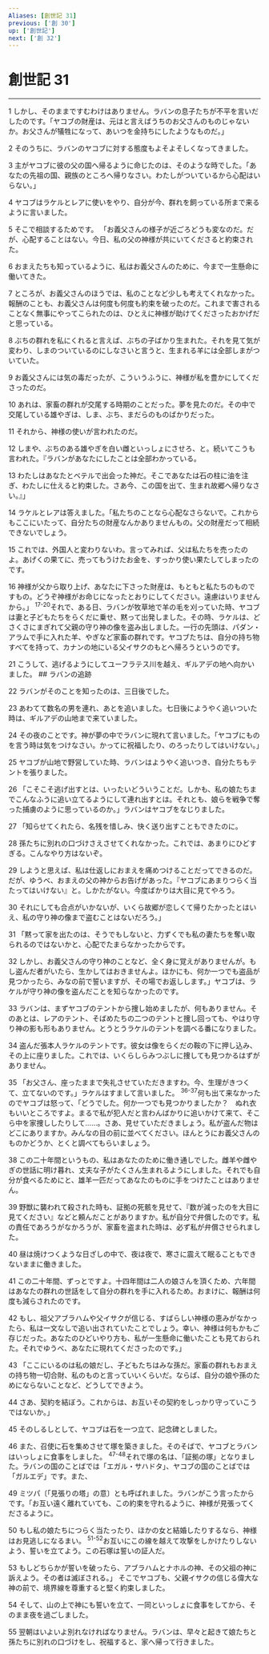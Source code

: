 ```yaml
---
Aliases: [創世記 31]
previous: ['創 30']
up: ['創世記']
next: ['創 32']
---
```

# 創世記 31

***




1 
しかし、そのままですむわけはありません。ラバンの息子たちが不平を言いだしたのです。「ヤコブの財産は、元はと言えばうちのお父さんのものじゃないか。お父さんが犠牲になって、あいつを金持ちにしたようなものだ。」 



2 
そのうちに、ラバンのヤコブに対する態度もよそよそしくなってきました。 



3 
主がヤコブに彼の父の国へ帰るように命じたのは、そのような時でした。「あなたの先祖の国、親族のところへ帰りなさい。わたしがついているから心配はいらない。」 



4 
ヤコブはラケルとレアに使いをやり、自分が今、群れを飼っている所まで来るように言いました。 



5 
そこで相談するためです。 「お義父さんの様子が近ごろどうも変なのだ。だが、心配することはない。今日、私の父の神様が共にいてくださると約束された。 



6 
おまえたちも知っているように、私はお義父さんのために、今まで一生懸命に働いてきた。 



7 
ところが、お義父さんのほうでは、私のことなど少しも考えてくれなかった。報酬のことも、お義父さんは何度も何度も約束を破ったのだ。これまで害されることなく無事にやってこられたのは、ひとえに神様が助けてくださったおかげだと思っている。 



8 
ぶちの群れを私にくれると言えば、ぶちの子ばかり生まれた。それを見て気が変わり、しまのついているのにしなさいと言うと、生まれる羊には全部しまがついていた。 



9 
お義父さんには気の毒だったが、こういうふうに、神様が私を豊かにしてくださったのだ。 



10 
あれは、家畜の群れが交尾する時期のことだった。夢を見たのだ。その中で交尾している雄やぎは、しま、ぶち、まだらのものばかりだった。 



11 
それから、神様の使いが言われたのだ。 



12 
しまや、ぶちのある雄やぎを白い雌といっしょにさせろ、と。続いてこうも言われた。『ラバンがあなたにしたことは全部わかっている。 



13 
わたしはあなたとベテルで出会った神だ。そこであなたは石の柱に油を注ぎ、わたしに仕えると約束した。さあ今、この国を出て、生まれ故郷へ帰りなさい。』」 



14 
ラケルとレアは答えました。「私たちのことなら心配なさらないで。これからもここにいたって、自分たちの財産なんかありませんもの。父の財産だって相続できないでしょう。 



15 
これでは、外国人と変わりないわ。言ってみれば、父は私たちを売ったのよ。あげくの果てに、売ってもうけたお金を、すっかり使い果たしてしまったのです。 



16 
神様が父から取り上げ、あなたに下さった財産は、もともと私たちのものですもの。どうぞ神様がお命じになったとおりにしてください。遠慮はいりませんから。」 <sup class="versenum">17-20</sup>それで、ある日、ラバンが牧草地で羊の毛を刈っていた時、ヤコブは妻と子どもたちをらくだに乗せ、黙って出発しました。その時、ラケルは、どさくさにまぎれて父親の守り神の像を盗み出しました。一行の先頭は、パダン・アラムで手に入れた羊、やぎなど家畜の群れです。ヤコブたちは、自分の持ち物すべてを持って、カナンの地にいる父イサクのもとへ帰ろうというのです。 



21 
こうして、逃げるようにしてユーフラテス川を越え、ギルアデの地へ向かいました。 ## ラバンの追跡 



22 
ラバンがそのことを知ったのは、三日後でした。 



23 
あわてて数名の男を連れ、あとを追いました。七日後にようやく追いついた時は、ギルアデの山地まで来ていました。 



24 
その夜のことです。神が夢の中でラバンに現れて言いました。「ヤコブにものを言う時は気をつけなさい。かってに祝福したり、のろったりしてはいけない。」 



25 
ヤコブが山地で野営していた時、ラバンはようやく追いつき、自分たちもテントを張りました。 



26 
「こそこそ逃げ出すとは、いったいどういうことだ。しかも、私の娘たちまでこんなふうに追い立てるようにして連れ出すとは。それとも、娘らを戦争で奪った捕虜のように思っているのか。」ラバンはヤコブをなじりました。 



27 
「知らせてくれたら、名残を惜しみ、快く送り出すこともできたのに。 



28 
孫たちに別れの口づけさえさせてくれなかった。これでは、あまりにひどすぎる。こんなやり方はないぞ。 



29 
しようと思えば、私は仕返しにおまえを痛めつけることだってできるのだ。だが、ゆうべ、おまえの父の神からお告げがあった。『ヤコブにあまりつらく当たってはいけない』と。しかたがない。今度ばかりは大目に見てやろう。 



30 
それにしても合点がいかないが、いくら故郷が恋しくて帰りたかったとはいえ、私の守り神の像まで盗むことはないだろう。」 



31 
「黙って家を出たのは、そうでもしないと、力ずくでも私の妻たちを奪い取られるのではないかと、心配でたまらなかったからです。 



32 
しかし、お義父さんの守り神のことなど、全く身に覚えがありませんが。もし盗んだ者がいたら、生かしてはおきませんよ。ほかにも、何か一つでも盗品が見つかったら、みなの前で誓いますが、その場でお返しします。」ヤコブは、ラケルが守り神の像を盗んだことを知らなかったのです。 



33 
ラバンは、まずヤコブのテントから捜し始めましたが、何もありません。そのあとは、レアのテント、そばめたちの二つのテントと捜し回っても、やはり守り神の影も形もありません。とうとうラケルのテントを調べる番になりました。 



34 
盗んだ張本人ラケルのテントです。彼女は像をらくだの鞍の下に押し込み、その上に座りました。これでは、いくらしらみつぶしに捜しても見つかるはずがありません。 



35 
「お父さん、座ったままで失礼させていただきますわ。今、生理がきつくて、立てないのです。」ラケルはすまして言いました。 <sup class="versenum">36-37</sup>何も出て来なかったのでヤコブは怒って、「どうでした。何か一つでも見つかりましたか？　ぬれ衣もいいところですよ。まるで私が犯人だと言わんばかりに追いかけて来て、そこら中を家捜ししたりして……。さあ、見せていただきましょう。私が盗んだ物はどこにありますか。みんなの目の前に並べてください。ほんとうにお義父さんのものかどうか、とくと調べてもらいましょう。 



38 
この二十年間というもの、私はあなたのために働き通しでした。雌羊や雌やぎの世話に明け暮れ、丈夫な子がたくさん生まれるようにしました。それでも自分が食べるためにと、雄羊一匹だってあなたのものに手をつけたことはありません。 



39 
野獣に襲われて殺された時も、証拠の死骸を見せて、『数が減ったのを大目に見てください』などと頼んだことがありますか。私が自分で弁償したのです。私の責任であろうがなかろうが、家畜を盗まれた時は、必ず私が弁償させられました。 



40 
昼は焼けつくような日ざしの中で、夜は夜で、寒さに震えて眠ることもできないままに働きました。 



41 
この二十年間、ずっとですよ。十四年間は二人の娘さんを頂くため、六年間はあなたの群れの世話をして自分の群れを手に入れるため。おまけに、報酬は何度も減らされたのです。 



42 
もし、祖父アブラハムや父イサクが信じる、すばらしい神様の恵みがなかったら、私は一文なしで追い出されていたことでしょう。幸い、神様は何もかもご存じだった。あなたのひどいやり方も、私が一生懸命に働いたことも見ておられた。それでゆうべ、あなたに現れてくださったのです。」 



43 
「ここにいるのは私の娘だし、子どもたちはみな孫だ。家畜の群れもおまえの持ち物一切合財、私のものと言っていいくらいだ。ならば、自分の娘や孫のためにならないことなど、どうしてできよう。 



44 
さあ、契約を結ぼう。これからは、お互いその契約をしっかり守っていこうではないか。」 



45 
そのしるしとして、ヤコブは石を一つ立て、記念碑としました。 



46 
また、召使に石を集めさせて塚を築きました。そのそばで、ヤコブとラバンはいっしょに食事をしました。 <sup class="versenum">47-48</sup>それで塚の名は、「証拠の塚」となりました。ラバンの国のことばでは「エガル・サハドタ」、ヤコブの国のことばでは「ガルエデ」です。また、 



49 
ミツパ〔「見張りの塔」の意〕とも呼ばれました。ラバンがこう言ったからです。「お互い遠く離れていても、この約束を守れるように、神様が見張ってくださるように。 



50 
もし私の娘たちにつらく当たったり、ほかの女と結婚したりするなら、神様はお見逃しになるまい。 <sup class="versenum">51-52</sup>お互いにこの線を越えて攻撃をしかけたりしないよう、誓いを立てよう。この石塚は誓いの証人だ。 



53 
もしどちらかが誓いを破ったら、アブラハムとナホルの神、その父祖の神に訴えよう。その者は滅ぼされる。」 そこでヤコブも、父親イサクの信じる偉大な神の前で、境界線を尊重すると堅く約束しました。 



54 
そして、山の上で神にも誓いを立て、一同といっしょに食事をしてから、そのまま夜を過ごしました。 



55 
翌朝はいよいよ別れなければなりません。ラバンは、早々と起きて娘たちと孫たちに別れの口づけをし、祝福すると、家へ帰って行きました。
